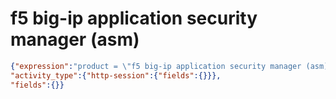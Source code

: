 f5 big-ip application security manager (asm)
============================================

```JSON
{"expression":"product = \"f5 big-ip application security manager (asm)\"",
"activity_type":{"http-session":{"fields":{}}},
"fields":{}}
```